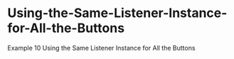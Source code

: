 # Using-the-Same-Listener-Instance-for-All-the-Buttons
Example 10 Using the Same Listener Instance for All the Buttons
